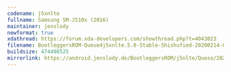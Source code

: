 ```yaml
---
codename: j5xnlte
fullname: Samsung SM-J510x (2016)
maintainer: jenslody
newformat: true
xdathread: https://forum.xda-developers.com/showthread.php?t=4043023
filename: BootleggersROM-Queue4j5xnlte.5.0-Stable-Shishufied-20200214-073849.zip
buildsize: 474498525
mirrorlink: https://android.jenslody.de/BootleggersROM/j5nlte/Queso/20200214-073849/
---
```


